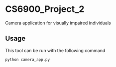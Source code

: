 # CS6900_Project_2
Camera application for visually impaired individuals


## Usage
This tool can be run with the following command

```
python camera_app.py
```
